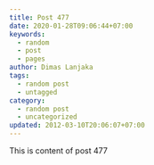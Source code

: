 ```yaml
---
title: Post 477
date: 2020-01-28T09:06:44+07:00
keywords:
  - random
  - post
  - pages
author: Dimas Lanjaka
tags:
  - random post
  - untagged
category:
  - random post
  - uncategorized
updated: 2012-03-10T20:06:07+07:00
---
```

This is content of post 477